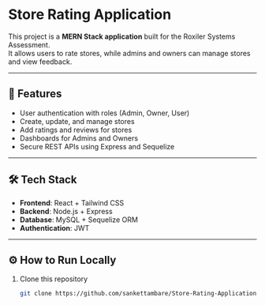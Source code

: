 # Store Rating Application

This project is a **MERN Stack application** built for the Roxiler Systems Assessment.  
It allows users to rate stores, while admins and owners can manage stores and view feedback.

---

## 🚀 Features
- User authentication with roles (Admin, Owner, User)  
- Create, update, and manage stores  
- Add ratings and reviews for stores  
- Dashboards for Admins and Owners  
- Secure REST APIs using Express and Sequelize  

---

## 🛠️ Tech Stack
- **Frontend**: React + Tailwind CSS  
- **Backend**: Node.js + Express  
- **Database**: MySQL + Sequelize ORM  
- **Authentication**: JWT  

---

## ⚙️ How to Run Locally
1. Clone this repository  
   ```bash
   git clone https://github.com/sankettambare/Store-Rating-Application.git
